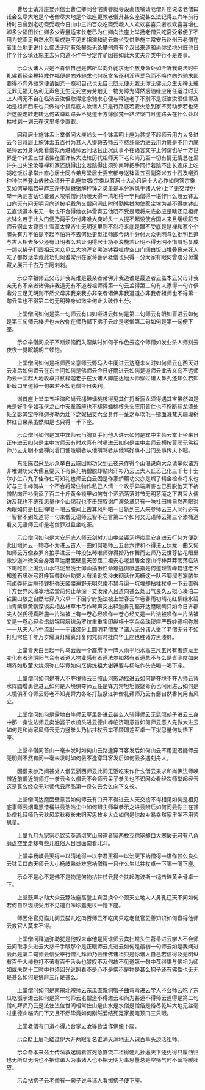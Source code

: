<!-- { "loadSidebar": true } -->
　　曹居士请升座婺州信士曹仁卿同合宅贵眷就寺设斋俵嚫请老僧升座说法老僧曰诺会么尽大地是个老僧尽大地是个法座更教老僧升甚么座说甚么法记得五六年前行桥时已曾到宅叨斋受嚫今日山中三四百众吃斋受嚫人人欢欢喜喜只者欢欢喜喜增仁卿多少福田长仁卿多少寿量适来长老已为仁卿向法座上举扬老僧只吃斋受嚫便了不用为蛇画足自然水到渠成岂不见五祖演和尚云端坐受供养施主常安乐赵州云老僧在者里坐地更说什么佛法无明有条攀条无条攀例忽有个汉出来道和尚你坐地分赃他日作个什么填还施主去只向道不作牛兮定作驴因甚如此大丈夫异类中行不是差事。

　　示众汝诸人只是不肯信自己是佛所以向外驰求无个放身命处如今听我说法时中礼佛看经坐禅持戒作福便是向外驰求也何况贪名逐利淫声爱色而不唤作向外驰求耶要得不向外驰求便请回光一照和自己也无自己既无便无我无你无佛无众生无禅无戒无罪无福无名利无声色无生无死空劳劳地无一物为障为碍然后随缘应用任运过时天上人间无不自在临济云汝但歇得念念驰求心便与释迦老子不别不是诳汝汝须信得及始是祖师西来也只做得个指路底人汝诸人只是行路底若要火急到家不劳动步若也茫茫这般走转走转远何故赚却路头不见道十方薄伽梵一路涅槃门且道路头在什么处以柱杖划一划云在这里多少直截。

　　因蒋居士施钵盂上堂僧问大庾岭头一个钵盂明上座为甚提不起师云用力太多进云今日蒋居士施钵盂五百付为甚人人提将去师云不费纤毫力进云用力底是不用力底是师云分身两处看僧拟再进语师云问话且止况此事不在语言文字上何谓也尽十方世界是个钵盂三世诸佛在里许转大法轮历代祖师天下老和尚乃至一切有情无情总在里许头出头没汝等禅和家还跳得出么若跳得出须弥南畔把手同行若跳不出长连床上吃粥吃饭兹承常州直心居士同令弟月堂居士委宏都寺送钵盂五百副斋米五十石及嚫资种种供养登山俵散众请升于此座举唱(宗乘以答居士大心且居士大心作如何答宗乘又如何举唱若举麻三斤干屎橛锯解秤锤之类虽是本分家风于诸人分)上了无交涉免举一两则古话也要诸人咬嚼僧问杨岐天得一清地得一宁衲僧得一堪作什么岐云钵盂口向天有问无明只向道披毛戴角又僧问洞山时时勤拂拭勿使惹尘埃为甚不得衣钵山云直饶道本来无一物也不合得他衣钵雪窦云他既不受是眼将来底必应是瞎还见祖师衣钵么若于此入门便乃两手分付非唯大庾岭头一人提不起设使合国人来且缓缓将去师云洞山太尊贵生雪窦太悭吝生无明这里则不然将来底是眼不受底是瞎禅和家个个腕头有力不怕提不起不怕将不去何处更觅祖师即今两手分付大众无明与么批判且道与古人相去多少还有证明者么若证明得居士功不浪施若证明不得无明不惜眉毛复成一颂以拂子打圆相云大众见么大地浑仑黑漆钵吞吐虚空口门阔白饭山堆叠叠来死人吃了都教活毕竟此功归阿谁常州在家蒋菩萨老僧也只得一分大家有眼何曾瞎分付囊藏又展开千古万古阿剌剌。

　　示众举祖师云父母非我亲谁是最亲者诸佛非我道谁是最道者云盖本云父母非我亲无有不亲者诸佛非我道无有不道者祖师得第一句云盖得第二句有人添得一句许伊鼎分三足无明则不然父母非我亲我亦非亲者诸佛非我道道亦非我者祖师也不得第一句云盖也不得第二句无明碎身如微尘何止头破作七分。

　　上堂僧问如何是第一句师云有口如哑进云如何是第二句师云有眼如盲进云如何是第三句师云棒折也未放你在师乃掷下拂子云此是老僧第二句如何是第一句便下座。

　　示众举僧问投子不断烦恼而入涅槃时如何子作色云这个师僧如发业杀人师别云夜夜一觉眠朝朝三顿饱。

　　上堂僧问如何是祖师西来意师云野马入牛阑进云达磨未来时如何师云在西天进云来后如何师云在东土问如何是佛师云今日好雨进云如何是道师云此去义乌不远师乃云一尘起大地收卓拄杖释迦老子在汝诸人脚底达磨大师穿过诸人鼻孔还知么若知虾蟆口里道将一句来若不知老僧今日失利。

　　谢首座上堂举五祖演和尚云槌碎蟠桃核得见其仁捋断骊龙须得遇其宝虽然如是未是好手争如我伏龙山中天章首座也不槌碎蟠桃核头头应用皆仁也不捋断骊龙须处处全彰其宝呼释迦弥勒为灶下之奴拈丈六金身作一茎之草吹毛一拂血溅梵天珊瑚树林红日杲杲虽然如是也只得一半下座。

　　示众僧问如何是宾中宾师云当胸叉手问他人进云如何是宾中主师云堂上坐来日正午进云如何是主中宾师云有时欢喜有时嗔进云如何是主中主师云横按莫邪无佛祖师乃云无明不会禅问着口便哑嗔者从他嗔骂者从他骂好事不出门恶事传天下咄。

　　东阳陈君采至示众举白云端因郭功父到云夜来作得个山偈说向大众请举似诸方非唯谢功父大儒且要天下有鼻孔衲僧脱却贴肉汗衫乃云上大人丘乙己化三千七十士尔小生八九子佳作仁可知礼也师云白云固是作家炉鞴功父亦是煆了精金检点将来也好与三十棒何故一个不合将常住物作私己人情一个攻乎异端斯害也已要脱他天下衲僧贴肉汗衫倒添了百二十斤黄金锁甲如何有个洒洒落落时节无明茅庵之下君采大儒访及我也不统夜思量作个山偈我也不击鼓叙谢广演条章只有一味杜田禅自然两眼对两眼如何是杜田禅喝一喝云朕闻上古其风朴略一日新到三人来参师云三人同行必有一智智不到处道将一句来僧无语师云智不在言第二个如何又无语师云第三个漆桶道看又无语师云却是老僧罪过且坐吃茶。

　　示众僧问如何是大安乐底人师云剑树刀山中坐镬汤炉炭里安身进云行何方便到此田地师云一物亦不为进云古人一曲如何唱师云五音六律和不得进云伏龙一曲又何如师云万像森罗齐拍手进云一种没弦琴唯师弹得妙乃作舞而去师乃云世尊拈花眼里撒沙迦叶微笑全身落草达磨面壁皇天苦屈二祖安心老鼠居金德山行棒莽莽荡荡临济下喝吃盐止渴沩山水牯泥里洗土仰山插锹性命难逃俱胝竖指是何道理雪峰辊毬老不知羞石巩张弓诳呼盲聋赵州勘婆大有淆讹玄沙未彻话作两橛这一队不唧溜老冻脓生前卤莽死后瞒顸罪犯弥天髑髅遍野无明忍俊不禁与渠一坑埋却拈拄杖卓一下云直得十方世界风凛凛地法堂前何止草深一丈汝诸人且道向甚么处出气良久云拟心凑泊二铁围山放之自然七穿八穴卓一下因宁府施法被上堂春云乍卷春雨初晴花红柳绿水碧山青紫燕黄鹂深谈实相丛林草木尽作琴声突出释迦鼻孔豁开达磨眼睛只如今日齐郡夫人张氏德真所施一片法被上有一卷心经唤作一卷心经又是一片法被唤作一片法被又是一卷心经金焰焰锦层层结角罗纹重重宝印纵横十字朵朵珠璎庄严既妙德相弥增一一从夫人心中流出一一于诸佛分上圆明老僧受了诸人无分诸人受了老僧无分不如打归常住千年万岁耀真灯耀真灯复何凭有时挂向华王座也胜诸方黑漆屏。

　　上堂青天白日起一片乌云轰一个霹雳下一阵大雨平地水高三尺五尺有者道龙王变化有者道阴阳气合有者道人物业感有者道法尔如然有者道总不与么是皆测度如来境界如取萤火烧须弥山毕竟如何烹佛炼祖大钳锤要与杨岐作头底喝一喝下座。

　　上堂僧问如何是夺人不夺境师云日照山河影动摇进云如何是夺境不夺人师云背水阵圆增勇健进云如何是人境俱夺师云任是锋刀常坦坦假饶毒药也闲闲进云如何是人境俱不夺师云野老不知尧舜力冬冬打鼓祭江神僧礼拜师乃云有麝自然香何用当风立。

　　上堂僧问如何是露地白牛师云草里卧进云甚么人骑得师云无髭须胡子进云三身中那一身说法师云卖油婆子水梳头进云德山棒临济喝意旨如何师云恶人先做大进云如何是和尚家风师云无力竖拳头乃拈拄杖云举不顾即差互卓一下拟思量何劫悟下座。

　　上堂举僧问首山一毫未发时如何山云路逢穿耳客发后如何山云不用更迟疑师云无明则不然有问一毫未发时如何云不逢穿耳客发后如何云多遇刻舟人。

　　因僧来参乃问甚处人僧云浙西师云此间无饭吃来作什么僧云来求和尚佛法师唤僧近前僧近前师打一拳云会么僧云不会师云呆子拳头也不识因众看经次师举起经云这是甚么经众无对师代云序品第一良久云会么向下文长。

　　上堂僧问达磨面壁意旨如何师云有口开不得进云人天交接不得相见如何是相见底事师云烟熏黑漆桶进云浩浩尘中如何辨主师举拳示之进云辨后如何问云你主在甚处僧礼拜师乃云秋风凉秋夜长未归客思故乡大众如何是你故乡曷幸然家里坐不用苦思量。

　　上堂九月九家家尽饮茱萸酒堪笑山居道者家两枚豆粽塞却口大寒酸无可有八角磨盘空里走却有些儿胜俗人日日面南看北斗。

　　上堂举杨岐云天得一以清地得一以宁君王得一以治天下衲僧得一堪作甚么良久云钵盂口向天师云大小杨岐熟处难忘衲僧得一且作么生以拄杖卓一下喝一喝下座。

　　示众不是心不是佛不是物是何物拈拄杖云昆仑扶起瞎波斯一槌击碎黄金骨卓一下。

　　上堂鼓声才动大众云臻法座高登主宾互换个个顶天立地人人鼻孔辽天不问如何若何自然现成受用不见道百味珍羞无过一饱下座。

　　师因俗官见猫儿问云猫儿吃肉否师云不吃肉只吃老鼠官云善知识如何容得他师云教官人莫来不得。

　　上堂僧问释迦弥勒犹是他奴未审他是阿谁师云粪扫堆头生苕帚进云学人不会师云问取净头进云大悲千手眼那个是正眼师云点进云如何是最初一句师云如是我闻进云此是第二句师云信受奉行僧礼拜师乃云诸佛诸祖只是你诸人自己若信得及无明纵有百千大棒也打不著有百千舌头也赞叹不及何故不见道第一句中荐得堪与佛祖为师如或未然十二时中也须回光返照看不是心不是佛不是物是甚么狗子还有佛性也无无是甚么如何是佛麻三斤是甚么。

　　上堂僧问如何是南宗北宗师云东瓜直儱侗瓠子曲弯弯进云学人不会师云吃了东瓜吃瓠子进云如何是第一句师云老僧道不得进云和尚为甚道不得师云道得是第二句僧礼拜师乃云是法住法位世间相常住山是山水是水僧是僧俗是俗尽乾坤大地无丝毫过患德山临济门下又且不然毕竟如何刚然爱结死冤家擉瞎顶门三只眼。

　　上堂老僧有口道不得乃合掌云汝等皆当作佛便下座。

　　示众眨上眉毛蹉过伊大开两眼复名谁满天满地无人识百草头边活祖师。

　　示众吾本来兹土传法救迷情着甚死急直饶二祖得髓儿孙遍天下还免得只履西归也无所以无明也不把你诸人为事诸人也不把无明为事思量总是空筛气何不留将暖肚皮。

　　示众拈拂子云老僧有一句子说与诸人看掷拂子便下座。

